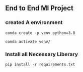 ## End to End Ml Project

### created A environment
```
conda create -p venv python=3.8

conda activate venv/
```
### Install all Necessary Liberary
```
pip install -r requirements.txt
```